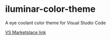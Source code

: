 # iluminar-color-theme
A eye coolant color theme for Visual Studio Code

[VS Marketplace link](https://marketplace.visualstudio.com/items?itemName=iluminar.iluminar#overview)
